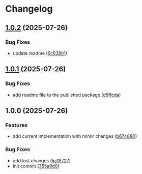 # Changelog

## [1.0.2](https://github.com/akondratsky/ollamer/compare/v1.0.1...v1.0.2) (2025-07-26)


### Bug Fixes

* update readme ([6c838b1](https://github.com/akondratsky/ollamer/commit/6c838b1f4142d009315974771fd7b7981b9f385c))

## [1.0.1](https://github.com/akondratsky/ollamer/compare/v1.0.0...v1.0.1) (2025-07-26)


### Bug Fixes

* add readme file to the published package ([d5ffcda](https://github.com/akondratsky/ollamer/commit/d5ffcdad464b58c0c93cda026d3d754b4cd8ec86))

## 1.0.0 (2025-07-26)


### Features

* add current implementation with minor changes ([b674880](https://github.com/akondratsky/ollamer/commit/b67488034155b5e522cff5a4bc351ab2a7ff29f4))


### Bug Fixes

* add lost changes ([5c19727](https://github.com/akondratsky/ollamer/commit/5c19727b73763e0133eebec054876c368a7b4eb9))
* init commit ([355a9d0](https://github.com/akondratsky/ollamer/commit/355a9d09311f0cb78241f8474e9b76d46c41ba92))
